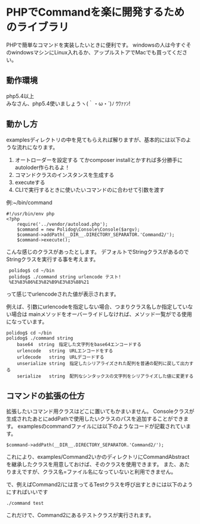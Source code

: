 PHPでCommandを楽に開発するためのライブラリ
==========

PHPで簡単なコマンドを実装したいときに便利です。
windowsの人は今すぐそのwindowsマシンにLinux入れるか、アップルストアでMacでも買ってください。


動作環境
------------
php5.4以上  
みなさん、php5.4使いましょうヽ(｀・ω・´)ﾉ ｳﾜｧｧﾝ!

動かし方
------------
examplesディレクトリの中を見てもらえれば解りますが、基本的には以下のような流れになります。
1. オートローダーを設定する
てかcomposer installとかすれば多分勝手にautoloder作られるよ！
2. コマンドクラスのインスタンスを生成する
3. executeする
4. CLIで実行するときに使いたいコマンドのに合わせて引数を渡す

例:~/bin/command
    
    #!/usr/bin/env php
    <?php
        require('../vendor/autoload.php');
        $command = new Polidog\Console\Console($argv);
        $command->addPath(__DIR__.DIRECTORY_SEPARATOR.'Command2/');
        $command->execute();	 


こんな感じのクラスがあったとします。
デフォルトでStringクラスがあるのでStringクラスを実行する事を考えます。

     polidog$ cd ~/bin
     polidog$ ./command string urlencode テスト!
     %E3%83%86%E3%82%B9%E3%83%88%21


って感じでurlencodeされた値が表示されます。



例えば、引数にurlencodeを指定しない場合、つまりクラス名しか指定していない場合は
mainメソッドをオーバーライドしなければ、メソッド一覧がでる使用になっています。

    polidog$ cd ~/bin
    polidog$ ./command string
        base64	string　指定した文字列をbase64エンコードする
        urlencode	string　URLエンコードをする
        urldecode	string　URLデコードする
        unserialize	string　指定したシリアライズされた配列を普通の配列に戻して出力する
        serialize	string　配列なシンタックスの文字列をシリアライズした値に変更する

コマンドの拡張の仕方
------------
拡張したいコマンド用クラスはどこに置いてもかまいません。
Consoleクラスが生成されたあとにaddPathで使用したいクラスのパスを追加することができます。
examplesのcommandファイルには以下のようなコードが記載されています。
    
    $command->addPath(__DIR__.DIRECTORY_SEPARATOR.'Command2/');

これにより、examples/Command2いかのディレクトリにCommandAbstractを継承したクラスを用意しておけば、そのクラスを使用できます。
また、あたりまえですが、クラス名=ファイル名になっていないと利用できません。

で、例えばCommand2/には言ってるTestクラスを呼び出すときには以下のようにすればいいです

    ./command test

これだけで、Command2にあるテストクラスが実行されます。
